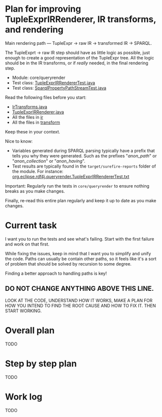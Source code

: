 # Plan for improving TupleExprIRRenderer, IR transforms, and rendering

Main rendering path — TupleExpr → raw IR → transformed IR → SPARQL.

The TupleExprt → raw IR step should have as little logic as possible, just enough to create a good representation of the TupleExpr tree. All the logic should be in the IR transforms, or if *really* needed, in the final rendering step.

- Module: core/queryrender
- Test class: [TupleExprIRRendererTest.java](core/queryrender/src/test/java/org/eclipse/rdf4j/queryrender/TupleExprIRRendererTest.java)
- Test class: [SparqlPropertyPathStreamTest.java](core/queryrender/src/test/java/org/eclipse/rdf4j/queryrender/SparqlPropertyPathStreamTest.java)

Read the following files before you start:
 - [IrTransforms.java](core/queryrender/src/main/java/org/eclipse/rdf4j/queryrender/sparql/ir/util/IrTransforms.java)
 - [TupleExprIRRenderer.java](core/queryrender/src/main/java/org/eclipse/rdf4j/queryrender/sparql/TupleExprIRRenderer.java)
 - All the files in [ir](core/queryrender/src/main/java/org/eclipse/rdf4j/queryrender/sparql/ir)
 - All the files in [transform](core/queryrender/src/main/java/org/eclipse/rdf4j/queryrender/sparql/ir/util/transform)

Keep these in your context.

Nice to know:
 - Variables generated during SPARQL parsing typically have a prefix that tells you why they were generated. Such as the prefixes "_anon_path_" or "_anon_collection_" or "_anon_having_".
 - Test results are typically found in the `target/surefire-reports` folder of the module. For instance: [org.eclipse.rdf4j.queryrender.TupleExprIRRendererTest.txt](core/queryrender/target/surefire-reports/org.eclipse.rdf4j.queryrender.TupleExprIRRendererTest.txt)

Important: Regularly run the tests in `core/queryrender` to ensure nothing breaks as you make changes.

Finally, re-read this entire plan regularly and keep it up to date as you make changes.

# Current task
I want you to run the tests and see what's failing. Start with the first failure and work on that first.

While fixing the issues, keep in mind that I want you to simplify and unify the code. Paths can usually be contain other paths, so it feels like it's a sort of problem that should be solved by recursion to some degree.

Finding a better approach to handling paths is key!

DO NOT CHANGE ANYTHING ABOVE THIS LINE.
-----------------------------------------------------------

LOOK AT THE CODE, UNDERSTAND HOW IT WORKS, MAKE A PLAN FOR HOW YOU INTEND TO FIND THE ROOT CAUSE AND HOW TO FIX IT. THEN START WORKING.

# Overall plan
TODO

# Step by step plan
TODO

# Work log
TODO
